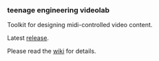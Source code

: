 ### teenage engineering videolab

Toolkit for designing midi-controlled video content.

Latest [release](https://github.com/teenageengineering/videolab/releases).

Please read the [wiki](https://github.com/teenageengineering/videolab/wiki) for details.

